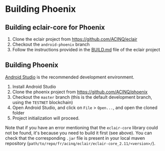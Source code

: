 # Building Phoenix

## Building eclair-core for Phoenix

1. Clone the eclair project from https://github.com/ACINQ/eclair
2. Checkout the `android-phoenix` branch
3. Follow the instructions provided in the [BUILD.md](https://github.com/ACINQ/eclair/blob/master/BUILD.md) file of the eclair project

## Building Phoenix

[Android Studio](https://developer.android.com/studio) is the recommended development environment.

1. Install Android Studio
2. Clone the phoenix project from https://github.com/ACINQ/phoenix
3. Checkout the `master` branch (this is the default development branch, using the `TESTNET` blockchain)
4. Open Android Studio, and click on `File` > `Open...`, and open the cloned folder
5. Project initialization will proceed.

Note that if you have an error mentioning that the `eclair-core` library could not be found, it's because you need to build it first (see above). 
You can check that the corresponding `.jar` file is present in your local maven repository (`path/to/repo/fr/acinq/eclair/eclair-core_2.11/<version>/`).
